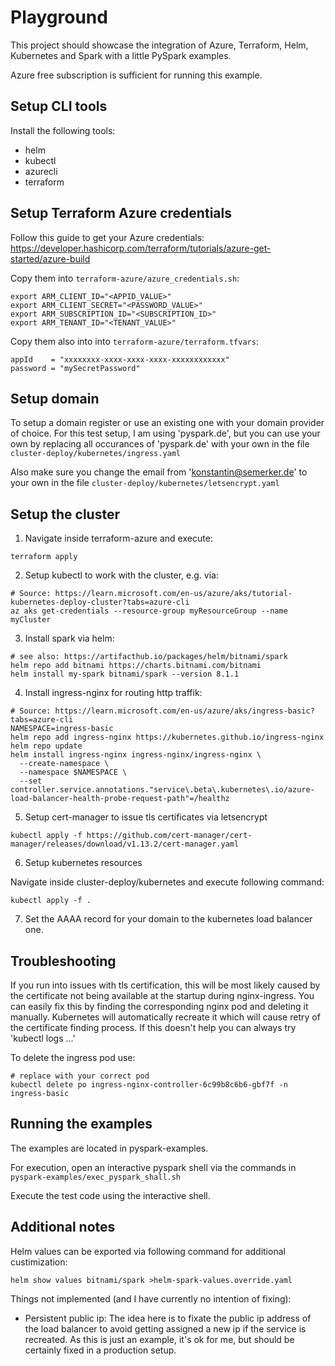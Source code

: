 Playground
==========

This project should showcase the integration of Azure, Terraform, Helm,
Kubernetes and Spark with a little PySpark examples.

Azure free subscription is sufficient for running this example.


Setup CLI tools
---------------

Install the following tools:
 * helm
 * kubectl
 * azurecli
 * terraform


Setup Terraform Azure credentials
---------------------------------

Follow this guide to get your Azure credentials: https://developer.hashicorp.com/terraform/tutorials/azure-get-started/azure-build

Copy them into `terraform-azure/azure_credentials.sh`:

```
export ARM_CLIENT_ID="<APPID_VALUE>"
export ARM_CLIENT_SECRET="<PASSWORD_VALUE>"
export ARM_SUBSCRIPTION_ID="<SUBSCRIPTION_ID>"
export ARM_TENANT_ID="<TENANT_VALUE>"
```

Copy them also into into `terraform-azure/terraform.tfvars`:

```
appId    = "xxxxxxxx-xxxx-xxxx-xxxx-xxxxxxxxxxxx"
password = "mySecretPassword"
```


Setup domain
------------

To setup a domain register or use an existing one with your domain provider of
choice. For this test setup, I am using 'pyspark.de', but you can use your own
by replacing all occurances of 'pyspark.de' with your own in the file
`cluster-deploy/kubernetes/ingress.yaml`

Also make sure you change the email from 'konstantin@semerker.de' to your own in
the file `cluster-deploy/kubernetes/letsencrypt.yaml`


Setup the cluster
-----------------

1. Navigate inside terraform-azure and execute:

```
terraform apply
```

2. Setup kubectl to work with the cluster, e.g. via:

```
# Source: https://learn.microsoft.com/en-us/azure/aks/tutorial-kubernetes-deploy-cluster?tabs=azure-cli
az aks get-credentials --resource-group myResourceGroup --name myCluster
```

3. Install spark via helm:

```
# see also: https://artifacthub.io/packages/helm/bitnami/spark
helm repo add bitnami https://charts.bitnami.com/bitnami
helm install my-spark bitnami/spark --version 8.1.1
```

4. Install ingress-nginx for routing http traffik:

```
# Source: https://learn.microsoft.com/en-us/azure/aks/ingress-basic?tabs=azure-cli
NAMESPACE=ingress-basic
helm repo add ingress-nginx https://kubernetes.github.io/ingress-nginx
helm repo update
helm install ingress-nginx ingress-nginx/ingress-nginx \
  --create-namespace \
  --namespace $NAMESPACE \
  --set controller.service.annotations."service\.beta\.kubernetes\.io/azure-load-balancer-health-probe-request-path"=/healthz
```

5. Setup cert-manager to issue tls certificates via letsencrypt

```
kubectl apply -f https://github.com/cert-manager/cert-manager/releases/download/v1.13.2/cert-manager.yaml
```

6. Setup kubernetes resources

Navigate inside cluster-deploy/kubernetes and execute following command:

```
kubectl apply -f .
```

7. Set the AAAA record for your domain to the kubernetes load balancer one.


Troubleshooting
---------------

If you run into issues with tls certification, this will be most likely
caused by the certificate not being available at the startup during
nginx-ingress. You can easily fix this by finding the corresponding nginx pod
and deleting it manually. Kubernetes will automatically recreate it which will
cause retry of the certificate finding process. If this doesn't help you can
always try 'kubectl logs ...'

To delete the ingress pod use:
```
# replace with your correct pod
kubectl delete po ingress-nginx-controller-6c99b8c6b6-gbf7f -n ingress-basic
```


Running the examples
--------------------

The examples are located in pyspark-examples.

For execution, open an interactive pyspark shell via the commands in
`pyspark-examples/exec_pyspark_shall.sh`

Execute the test code using the interactive shell.


Additional notes
----------------

Helm values can be exported via following command for additional custimization:

```
helm show values bitnami/spark >helm-spark-values.override.yaml
```

Things not implemented (and I have currently no intention of fixing):

 - Persistent public ip: The idea here is to fixate the public ip address of the
   load balancer to avoid getting assigned a new ip if the service is recreated.
   As this is just an example, it's ok for me, but should be certainly fixed
   in a production setup.
